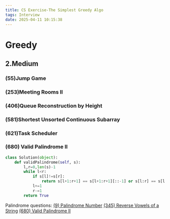 ```yaml
---
title: CS Exercise-The Simplest Greedy Algo
tags: Interview
date: 2025-04-11 10:15:38
---
```


# Greedy

##   2.Medium

###   (55)Jump Game

###   (253)Meeting Rooms II

###   (406)Queue Reconstruction by Height

###   (581)Shortest Unsorted Continuous Subarray

###   (621)Task Scheduler

### (680) Valid Palindrome II

<a name="680"></a>

```python
class Solution(object):
    def validPalindrome(self, s):
        l,r=0,len(s)-1
        while l<r:
            if s[l]!=s[r]:
                return s[l+1:r+1] == s[l+1:r+1][::-1] or s[l:r] == s[l:r][::-1]
            l+=1
            r-=1
        return True
```

            

Palindrome questions:
[(9) Palindrome Number](/2023/09/11/Interview/CS-Tutorial/1.The-Simplest-Greedy-Algo/Math/index.html#9)
[(345) Reverse Vowels of a String](/2023/09/11/Interview/CS-Tutorial/1.The-Simplest-Greedy-Algo/Math/index.html#345)
[(680) Valid Palindrome II](/2023/09/11/Interview/CS-Tutorial/2.Mastering-Two-Pointers/Two-Pointers/index.html#680)